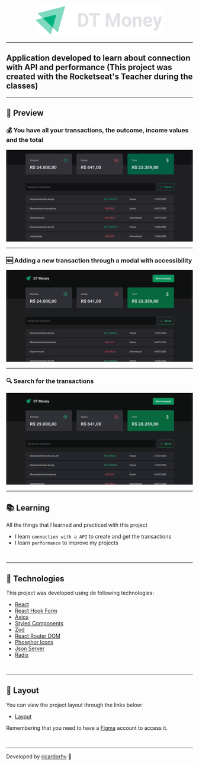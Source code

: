 <p align="center">
  <img src="./.github/logo.svg">
</p>

---

## Application developed to learn about connection with API and performance (This project was created with the Rocketseat's Teacher during the classes)

---

## 🎥 Preview

### 💰 You have all your transactions, the outcome, income values and the total

<img src='./.github/list.png'/>

---

### 🆕 Adding a new transaction through a modal with accessibility

<img src="./.github/create.gif"/>

---

### 🔍 Search for the transactions

<img src="./.github/search.gif"/>

<br>

---

## 📚 Learning

All the things that I learned and practiced with this project

- I learn `connection with a API` to create and get the transactions
- I learn `performance` to improve my projects

<br>

---

## 🧪 Technologies

This project was developed using de following technologies:

- [React](https://react.dev/)
- [React Hook Form](https://react-hook-form.com/)
- [Axios](https://axios-http.com/ptbr/)
- [Styled Components](https://styled-components.com/)
- [Zod](https://zod.dev/)
- [React Router DOM](https://reactrouter.com/en/main)
- [Phosphor Icons](https://phosphoricons.com/)
- [Json Server](https://github.com/typicode/json-server)
- [Radix](https://www.radix-ui.com/)

<br>

---

## 🔖 Layout

You can view the project layout through the links below:

- [Layout](https://www.figma.com/community/file/1138814493269096792)

Remembering that you need to have a [Figma](http://figma.com/) account to access it.

<br>

---

Developed by [ricardorhv](https://github.com/ricardorhv) 👋

